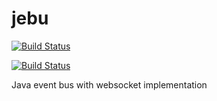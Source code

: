 # jebu 

[![Build Status](https://img.shields.io/travis/rasenderhase/jebu.svg)](https://travis-ci.org/rasenderhase/jebu)

[![Build Status](https://img.shields.io/codecov/c/github/rasenderhase/jebu.svg)](https://codecov.io/github/rasenderhase/jebu)

Java event bus with websocket implementation
